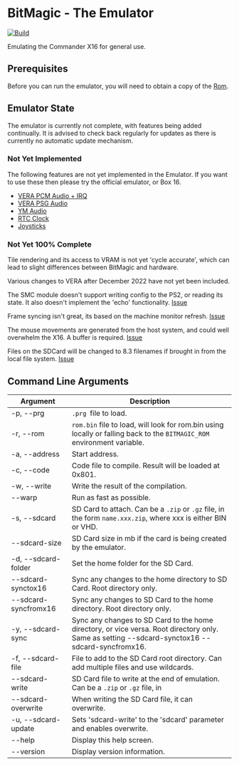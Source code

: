 # BitMagic - The Emulator

[![Build](https://github.com/Yazwh0/BitMagic/actions/workflows/build-test.yml/badge.svg)](https://github.com/Yazwh0/BitMagic/actions/workflows/build-test.yml)

Emulating the Commander X16 for general use.

## Prerequisites

Before you can run the emulator, you will need to obtain a copy of the [Rom](Rom.md).

## Emulator State

The emulator is currently not complete, with features being added continually. It is advised to check back regularly for updates as there is currently no automatic update mechanism.

### Not Yet Implemented

The following features are not yet implemented in the Emulator. If you want to use these then please try the official emulator, or Box 16.

- [VERA PCM Audio + IRQ](https://github.com/Yazwh0/BitMagic.X16Emulator/issues/5)
- [VERA PSG Audio](https://github.com/Yazwh0/BitMagic.X16Emulator/issues/6)
- [YM Audio](https://github.com/Yazwh0/BitMagic.X16Emulator/issues/7)
- [RTC Clock](https://github.com/Yazwh0/BitMagic.X16Emulator/issues/8)
- [Joysticks](https://github.com/Yazwh0/BitMagic.X16Emulator/issues/9)

### Not Yet 100% Complete

Tile rendering and its access to VRAM is not yet 'cycle accurate', which can lead to slight differences between BitMagic and hardware.

Various changes to VERA after December 2022 have not yet been included.

The SMC module doesn't support writing config to the PS2, or reading its state. It also doesn't implement the 'echo' functionality. [Issue](https://github.com/Yazwh0/BitMagic.X16Emulator/issues/13)

Frame syncing isn't great, its based on the machine monitor refresh. [Issue](https://github.com/Yazwh0/BitMagic.X16Emulator/issues/12)

The mouse movements are generated from the host system, and could well overwhelm the X16. A buffer is required. [Issue](https://github.com/Yazwh0/BitMagic.X16Emulator/issues/11)

Files on the SDCard will be changed to 8.3 filenames if brought in from the local file system. [Issue](https://github.com/Yazwh0/BitMagic.X16Emulator/issues/10)

## Command Line Arguments

| Argument               | Description|
| -----------------------|-|
| -p, --prg              | `.prg `file to load. |
| -r, --rom              | `rom.bin` file to load, will look for rom.bin using locally or falling back to the `BITMAGIC_ROM` environment variable. |
| -a, --address          | Start address. |
| -c, --code             | Code file to compile. Result will be loaded at 0x801.
| -w, --write            | Write the result of the compilation.
| --warp                 | Run as fast as possible.
| -s, --sdcard           | SD Card to attach. Can be a `.zip` or `.gz` file, in the form `name.xxx.zip`, where xxx is either BIN or VHD.
| --sdcard-size          | SD Card size in mb if the card is being created by the emulator.
| -d, --sdcard-folder    | Set the home folder for the SD Card.
| --sdcard-synctox16     | Sync any changes to the home directory to SD Card. Root directory only.
| --sdcard-syncfromx16   | Sync any changes to SD Card to the home directory. Root directory only.
| -y, --sdcard-sync      | Sync any changes to SD Card to the home directory, or vice versa. Root directory only. Same as setting --sdcard-synctox16 --sdcard-syncfromx16.
| -f, --sdcard-file      | File to add to the SD Card root directory. Can add multiple files and use wildcards.
| --sdcard-write         | SD Card file to write at the end of emulation. Can be a `.zip` or `.gz` file, in| the form `name.xxx.zip`, where xxx is either BIN or VHD.
| --sdcard-overwrite     | When writing the SD Card file, it can overwrite.
| -u, --sdcard-update    | Sets 'sdcard-write' to the 'sdcard' parameter and enables overwrite.
| --help                 | Display this help screen.
| --version              | Display version information.
